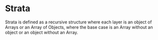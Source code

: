 # Strata

Strata is defined as a recursive structure where each layer is an object of Arrays or an Array of Objects, where the base case is an Array without an object or an object without an Array.

